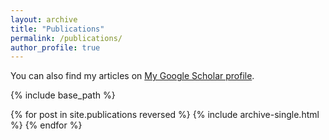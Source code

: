 ```yaml
---
layout: archive
title: "Publications"
permalink: /publications/
author_profile: true
---
```


You can also find my articles on [My Google Scholar profile](https://scholar.google.com/citations?user=3AdGPngAAAAJ).

{% include base_path %}

{% for post in site.publications reversed %}
  {% include archive-single.html %}
{% endfor %}
